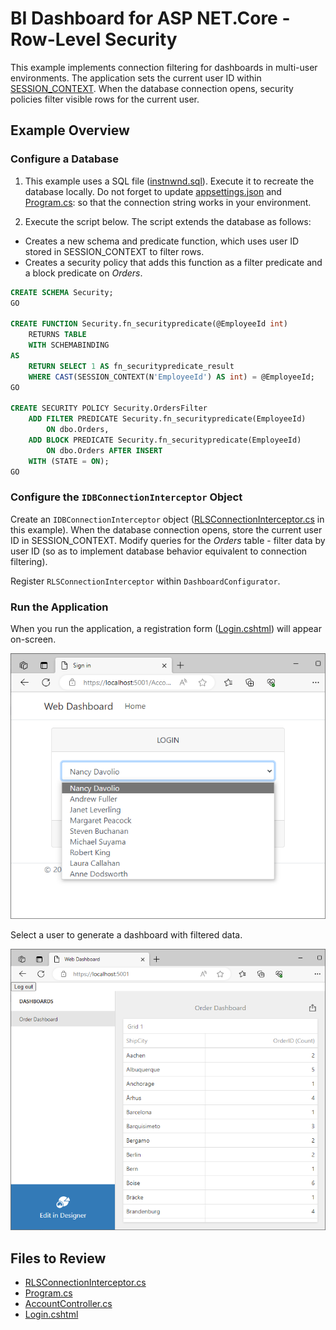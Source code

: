 # BI Dashboard for ASP NET.Core - Row-Level Security 

This example implements connection filtering for dashboards in multi-user environments. The application sets the current user ID within  [SESSION_CONTEXT](https://learn.microsoft.com/en-us/sql/t-sql/functions/session-context-transact-sql?view=sql-server-ver16&viewFallbackFrom=sql-server-ver16). When the database connection opens, security policies filter visible rows for the current user.

## Example Overview

### Configure a Database

1. This example uses a SQL file ([instnwnd.sql](https://github.com/microsoft/sql-server-samples/blob/master/samples/databases/northwind-pubs/instnwnd.sql)). Execute it to recreate the database locally. Do not forget to update [appsettings.json](./WebDashboardInterceptors/appsettings.json) and [Program.cs](./WebDashboardInterceptors/Program.cs): so that the connection string works in your environment.

2. Execute the script below. The script extends the database as follows:

- Creates a new schema and predicate function, which uses user ID stored in SESSION_CONTEXT to filter rows. 
- Creates a security policy that adds this function as a filter predicate and a block predicate on _Orders_.  

```sql
CREATE SCHEMA Security;
GO

CREATE FUNCTION Security.fn_securitypredicate(@EmployeeId int)
    RETURNS TABLE
    WITH SCHEMABINDING
AS
    RETURN SELECT 1 AS fn_securitypredicate_result
    WHERE CAST(SESSION_CONTEXT(N'EmployeeId') AS int) = @EmployeeId;
GO

CREATE SECURITY POLICY Security.OrdersFilter
    ADD FILTER PREDICATE Security.fn_securitypredicate(EmployeeId)
        ON dbo.Orders,
    ADD BLOCK PREDICATE Security.fn_securitypredicate(EmployeeId)
        ON dbo.Orders AFTER INSERT
    WITH (STATE = ON);
GO
```
### Configure the `IDBConnectionInterceptor` Object 

Create an `IDBConnectionInterceptor` object ([RLSConnectionInterceptor.cs](./WebDashboardInterceptors/RLSConnectionInterceptor.cs) in this example). When the database connection opens, store the current user ID in SESSION_CONTEXT. Modify queries for the _Orders_ table - filter data by user ID (so as to implement database behavior equivalent to connection filtering).

Register `RLSConnectionInterceptor` within `DashboardConfigurator`.

### Run the Application

When you run the application, a registration form ([Login.cshtml](./WebDashboardInterceptors/Views/Account/Login.cshtml)) will appear on-screen. 

![Registration form](./Images/loginform.png)

Select a user to generate a dashboard with filtered data.

![Dashboard](./Images/dashboard.png)

## Files to Review

- [RLSConnectionInterceptor.cs](./WebDashboardInterceptors/RLSConnectionInterceptor.cs)
- [Program.cs](./WebDashboardInterceptors/Program.cs)
- [AccountController.cs](./WebDashboardInterceptors/Controllers/AccountController.cs)
- [Login.cshtml](./WebDashboardInterceptors/Views/Account/Login.cshtml)











